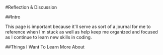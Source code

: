 #Reflection & Discussion

##Intro

This page is important because it'll serve as sort of a journal for me to reference when I'm stuck as well as help keep me organized and focused as I continue to learn new skills in coding. 

##Things I Want To Learn More About


